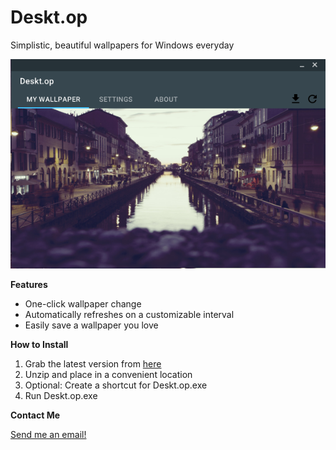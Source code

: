 Deskt.op
========
Simplistic, beautiful wallpapers for Windows everyday

![alt tag](https://github.com/SmallFundamentals/Deskt.op/blob/master/assets/Capture1.PNG)

**Features**

- One-click wallpaper change
- Automatically refreshes on a customizable interval
- Easily save a wallpaper you love

**How to Install**

1. Grab the latest version from [here](https://github.com/SmallFundamentals/Deskt.op/releases)
2. Unzip and place in a convenient location
3. Optional: Create a shortcut for Deskt.op.exe
4. Run Deskt.op.exe

**Contact Me**

[Send me an email!](mailto:SmallFundamentals@gmail.com)
